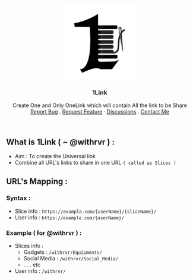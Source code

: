 <p align="center">
  <a href="#what-is-1link---withrvr--">
    <img src="./Images/Logo.jpg" alt="@withrvr/1Link project banner image" width="200">
  </a>
</p>

<h3 align="center">1Link</h3>

<p align="center">
  Create One and Only OneLink which will contain All the link to be Share
  <br>
  <a href="https://github.com/withrvr/1Link/issues/new?template=bug_report.md">Report Bug</a>
  .
  <a href="https://github.com/twbs/bootstrap/issues/new?template=feature_request.md">Request Feature</a>
  ·
  <a href="https://github.com/withrvr/1Link/discussions">Discussions</a>
  .
  <a href="https://www.instagram.com/withrvr/">Contact Me</a>
</p>

  <br>

## What is 1Link ( ~ @withrvr ) :

-   Aim : To create the Universal link
-   Combine all URL's links to share in one URL `( called as Slices )`

## URL's Mapping :

### Syntax :

-   Slice info : `https://example.com/{userName}/{sliceName}/`
-   User info : `https://example.com/{userName}/`

### Example ( for @withrvr ) :

-   Slices info :
    -   Gadgets : `/withrvr/Equipments/`
    -   Social Media : `/withrvr/Social_Media/`
    -   . . . etc
-   User info : `/withrvr/`
